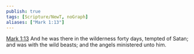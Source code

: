 ```yaml
---
publish: true
tags: [Scripture/NewT, noGraph]
aliases: ["Mark 1:13"]
---
```

[Mark 1:13](https://churchofjesuschrist.org/study/scriptures/nt/mark/1?lang=eng&id=p13#p13) And he was there in the wilderness forty days, tempted of Satan; and was with the wild beasts; and the angels ministered unto him.
